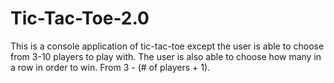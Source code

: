 # Tic-Tac-Toe-2.0
This is a console application of tic-tac-toe except the user is able to choose from 3-10 players to play with.
The user is also able to choose how many in a row in order to win. From 3 - (# of players + 1).
